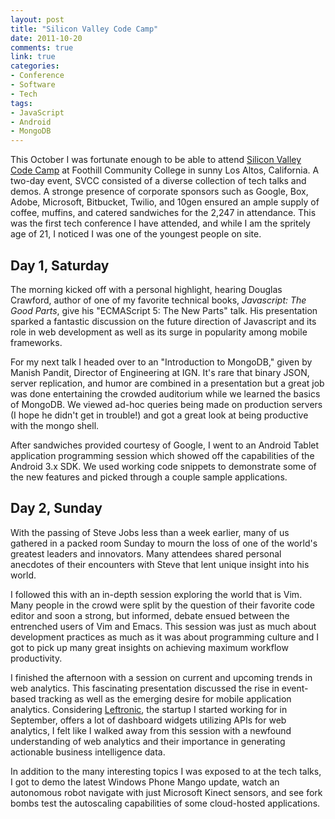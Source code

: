 ```yaml
---
layout: post
title: "Silicon Valley Code Camp"
date: 2011-10-20
comments: true
link: true
categories:
- Conference
- Software
- Tech
tags:
- JavaScript
- Android
- MongoDB
---
```


This October I was fortunate enough to be able to attend [Silicon Valley Code Camp](http://www.siliconvalley-codecamp.com/) at Foothill Community College in sunny Los Altos, California. A two-day event, SVCC consisted of a diverse collection of tech talks and demos. A stronge presence of corporate sponsors such as Google, Box, Adobe, Microsoft, Bitbucket, Twilio, and 10gen ensured an ample supply of coffee, muffins, and catered sandwiches for the 2,247 in attendance. This was the first tech conference I have attended, and while I am the spritely age of 21, I noticed I was one of the youngest people on site.

## Day 1, Saturday

The morning kicked off with a personal highlight, hearing Douglas Crawford, author of one of my favorite technical books, _Javascript: The Good Parts_, give his "ECMAScript 5: The New Parts" talk. His presentation sparked a fantastic discussion on the future direction of Javascript and its role in web development as well as its surge in popularity among mobile frameworks.

For my next talk I headed over to an "Introduction to MongoDB," given by Manish Pandit, Director of Engineering at IGN. It's rare that binary JSON, server replication, and humor are combined in a presentation but a great job was done entertaining the crowded auditorium while we learned the basics of MongoDB. We viewed ad-hoc queries being made on production servers (I hope he didn't get in trouble!) and got a great look at being productive with the mongo shell.

After sandwiches provided courtesy of Google, I went to an Android Tablet application programming session which showed off the capabilities of the Android 3.x SDK. We used working code snippets to demonstrate some of the new features and picked through a couple sample applications.

## Day 2, Sunday

With the passing of Steve Jobs less than a week earlier, many of us gathered in a packed room Sunday to mourn the loss of one of the world's greatest leaders and innovators. Many attendees shared personal anecdotes of their encounters with Steve that lent unique insight into his world.

I followed this with an in-depth session exploring the world that is Vim. Many people in the crowd were split by the question of their favorite code editor and soon a strong, but informed, debate ensued between the entrenched users of Vim and Emacs. This session was just as much about development practices as much as it was about programming culture and I got to pick up many great insights on achieving maximum workflow productivity.

I finished the afternoon with a session on current and upcoming trends in web analytics. This fascinating presentation discussed the rise in event-based tracking as well as the emerging desire for mobile application analytics. Considering [Leftronic](https://www.leftronic.com), the startup I started working for in September, offers a lot of dashboard widgets utilizing APIs for web analytics, I felt like I walked away from this session with a newfound understanding of web analytics and their importance in generating actionable business intelligence data.

In addition to the many interesting topics I was exposed to at the tech talks, I got to demo the latest Windows Phone Mango update, watch an autonomous robot navigate with just Microsoft Kinect sensors, and see fork bombs test the autoscaling capabilities of some cloud-hosted applications.
